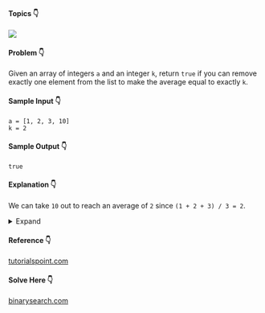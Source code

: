 #### Topics :point_down:
![](https://img.shields.io/badge/-array-wheat)

#### Problem :point_down:
Given an array of integers `a` and an integer `k`, return `true` if you can remove exactly one element from the list to make the average equal to exactly `k`.
#### Sample Input :point_down:
```
a = [1, 2, 3, 10]
k = 2
```
#### Sample Output :point_down:
```
true
```
#### Explanation :point_down:
We can take `10` out to reach an average of `2` since `(1 + 2 + 3) / 3 = 2`.
<details>
<summary>Expand</summary>

#### Python :point_down:
```py
def solve(a, k):
    s = sum(a)
    t = k * (len(a)-1)
    for i in a:
        if (s - i) == t:
            return True

    return False
```
#### Time Complexity :point_down:
```
O(n)
```
#### Space Complexity :point_down:
```
O(1)
```
</details>

#### Reference :point_down:
[tutorialspoint.com](https://www.tutorialspoint.com/remove-one-to-make-average-k-in-python)
#### Solve Here :point_down:
[binarysearch.com](https://binarysearch.com/problems/Just-Average)
